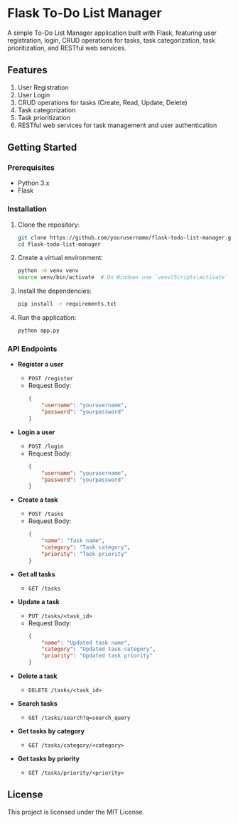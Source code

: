 # Flask To-Do List Manager

A simple To-Do List Manager application built with Flask, featuring user registration, login, CRUD operations for tasks, task categorization, task prioritization, and RESTful web services.

## Features

1. User Registration
2. User Login
3. CRUD operations for tasks (Create, Read, Update, Delete)
4. Task categorization
5. Task prioritization
6. RESTful web services for task management and user authentication

## Getting Started

### Prerequisites

- Python 3.x
- Flask

### Installation

1. Clone the repository:
    ```bash
    git clone https://github.com/yourusername/flask-todo-list-manager.git
    cd flask-todo-list-manager
    ```

2. Create a virtual environment:
    ```bash
    python -m venv venv
    source venv/bin/activate  # On Windows use `venv\Scripts\activate`
    ```

3. Install the dependencies:
    ```bash
    pip install -r requirements.txt
    ```

4. Run the application:
    ```bash
    python app.py
    ```

### API Endpoints

- **Register a user**
    - `POST /register`
    - Request Body:
        ```json
        {
            "username": "yourusername",
            "password": "yourpassword"
        }
        ```

- **Login a user**
    - `POST /login`
    - Request Body:
        ```json
        {
            "username": "yourusername",
            "password": "yourpassword"
        }
        ```

- **Create a task**
    - `POST /tasks`
    - Request Body:
        ```json
        {
            "name": "Task name",
            "category": "Task category",
            "priority": "Task priority"
        }
        ```

- **Get all tasks**
    - `GET /tasks`

- **Update a task**
    - `PUT /tasks/<task_id>`
    - Request Body:
        ```json
        {
            "name": "Updated task name",
            "category": "Updated task category",
            "priority": "Updated task priority"
        }
        ```

- **Delete a task**
    - `DELETE /tasks/<task_id>`

- **Search tasks**
    - `GET /tasks/search?q=search_query`

- **Get tasks by category**
    - `GET /tasks/category/<category>`

- **Get tasks by priority**
    - `GET /tasks/priority/<priority>`

## License

This project is licensed under the MIT License.
